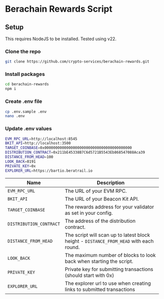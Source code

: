 # Berachain Rewards Script

## Setup

This requires NodeJS to be installed. Tested using v22.

### Clone the repo

```sh
git clone https://github.com/crypto-services/berachain-rewards.git
```

### Install packages

```sh
cd berachain-rewards
npm i
```

### Create .env file

```sh
cp .env.sample .env
nano .env
```

### Update .env values

```sh
EVM_RPC_URL=http://localhost:8545
BKIT_API=http://localhost:3500
TARGET_COINBASE=0x0000000000000000000000000000000000000000
DISTRIBUTION_CONTRACT=0x211bE45338B7C6d5721B5543Eb868547088Aca39
DISTANCE_FROM_HEAD=100
LOOK_BACK=8191
PRIVATE_KEY=0x
EXPLORER_URL=https://bartio.beratrail.io
```

| **Name**                | **Description**                                                                        |
| ----------------------- | -------------------------------------------------------------------------------------- |
| `EVM_RPC_URL`           | The URL of your EVM RPC.                                                               |
| `BKIT_API`              | The URL of your Beacon Kit API.                                                        |
| `TARGET_COINBASE`       | The rewards address for your validator as set in your config.                          |
| `DISTRIBUTION_CONTRACT` | The address of the distribution contract.                                              |
| `DISTANCE_FROM_HEAD`    | The script will scan up to latest block height - `DISTANCE_FROM_HEAD` with each round. |
| `LOOK_BACK`             | The maximum number of blocks to look back when starting the script.                    |
| `PRIVATE_KEY`           | Private key for submitting transactions (should start with 0x)                         |
| `EXPLORER_URL`          | The explorer url to use when creating links to submitted transactions                  |
